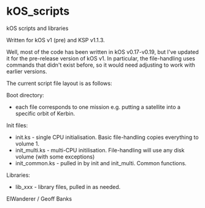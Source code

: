 # kOS_scripts
kOS scripts and libraries

Written for kOS v1 (pre) and KSP v1.1.3.

Well, most of the code has been written in kOS v0.17-v0.19, but I've updated it for the pre-release version of kOS v1. In particular, the file-handling uses commands that didn't exist before, so it would need adjusting to work with earlier versions.

The current script file layout is as follows:

Boot directory:
* each file corresponds to one mission e.g. putting a satellite into a specific orbit of Kerbin.

Init files:
* init.ks - single CPU initialisation. Basic file-handling copies everything to volume 1.
* init_multi.ks - multi-CPU initilisation. File-handling will use any disk volume (with some exceptions)
* init_common.ks - pulled in by init and init_multi. Common functions.

Libraries:
* lib_xxx - library files, pulled in as needed.


ElWanderer / Geoff Banks
